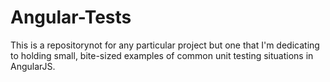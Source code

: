 # Angular-Tests

This is a repositorynot for any particular project but one that I'm dedicating to holding small, bite-sized examples of common unit testing situations in AngularJS.
